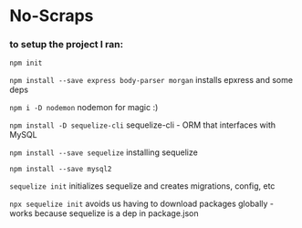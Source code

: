 # No-Scraps

### to setup the project I ran:

`npm init`

`npm install --save express body-parser morgan` installs epxress and some deps

`npm i -D nodemon` nodemon for magic :)

`npm install -D sequelize-cli` sequelize-cli - ORM that interfaces with MySQL

`npm install --save sequelize` installing sequelize

`npm install --save mysql2`

`sequelize init` initializes sequelize and creates migrations, config, etc

`npx sequelize init` avoids us having to download packages globally - works because sequelize is a dep in package.json
